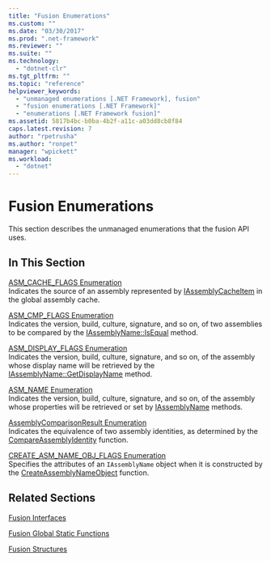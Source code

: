 ```yaml
---
title: "Fusion Enumerations"
ms.custom: ""
ms.date: "03/30/2017"
ms.prod: ".net-framework"
ms.reviewer: ""
ms.suite: ""
ms.technology: 
  - "dotnet-clr"
ms.tgt_pltfrm: ""
ms.topic: "reference"
helpviewer_keywords: 
  - "unmanaged enumerations [.NET Framework], fusion"
  - "fusion enumerations [.NET Framework]"
  - "enumerations [.NET Framework fusion]"
ms.assetid: 5817b4bc-b0ba-4b2f-a11c-a03dd8cb8f84
caps.latest.revision: 7
author: "rpetrusha"
ms.author: "ronpet"
manager: "wpickett"
ms.workload: 
  - "dotnet"
---
```

# Fusion Enumerations
This section describes the unmanaged enumerations that the fusion API uses.  
  
## In This Section  
 [ASM_CACHE_FLAGS Enumeration](../../../../docs/framework/unmanaged-api/fusion/asm-cache-flags-enumeration.md)  
 Indicates the source of an assembly represented by [IAssemblyCacheItem](../../../../docs/framework/unmanaged-api/fusion/iassemblycacheitem-interface.md) in the global assembly cache.  
  
 [ASM_CMP_FLAGS Enumeration](../../../../docs/framework/unmanaged-api/fusion/asm-cmp-flags-enumeration.md)  
 Indicates the version, build, culture, signature, and so on, of two assemblies to be compared by the [IAssemblyName::IsEqual](../../../../docs/framework/unmanaged-api/fusion/iassemblyname-isequal-method.md) method.  
  
 [ASM_DISPLAY_FLAGS Enumeration](../../../../docs/framework/unmanaged-api/fusion/asm-display-flags-enumeration.md)  
 Indicates the version, build, culture, signature, and so on, of the assembly whose display name will be retrieved by the [IAssemblyName::GetDisplayName](../../../../docs/framework/unmanaged-api/fusion/iassemblyname-getdisplayname-method.md) method.  
  
 [ASM_NAME Enumeration](../../../../docs/framework/unmanaged-api/fusion/asm-name-enumeration.md)  
 Indicates the version, build, culture, signature, and so on, of the assembly whose properties will be retrieved or set by [IAssemblyName](../../../../docs/framework/unmanaged-api/fusion/iassemblyname-interface.md) methods.  
  
 [AssemblyComparisonResult Enumeration](../../../../docs/framework/unmanaged-api/fusion/assemblycomparisonresult-enumeration.md)  
 Indicates the equivalence of two assembly identities, as determined by the [CompareAssemblyIdentity](../../../../docs/framework/unmanaged-api/fusion/compareassemblyidentity-function.md) function.  
  
 [CREATE_ASM_NAME_OBJ_FLAGS Enumeration](../../../../docs/framework/unmanaged-api/fusion/create-asm-name-obj-flags-enumeration.md)  
 Specifies the attributes of an `IAssemblyName` object when it is constructed by the [CreateAssemblyNameObject](../../../../docs/framework/unmanaged-api/fusion/createassemblynameobject-function.md) function.  
  
## Related Sections  
 [Fusion Interfaces](../../../../docs/framework/unmanaged-api/fusion/fusion-interfaces.md)  
  
 [Fusion Global Static Functions](../../../../docs/framework/unmanaged-api/fusion/fusion-global-static-functions.md)  
  
 [Fusion Structures](../../../../docs/framework/unmanaged-api/fusion/fusion-structures.md)
